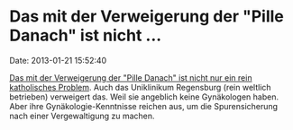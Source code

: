 Das mit der Verweigerung der \"Pille Danach\" ist nicht \...
============================================================

Date: 2013-01-21 15:52:40

[Das mit der Verweigerung der \"Pille Danach\" ist nicht nur ein rein
katholisches
Problem](http://www.regensburg-digital.de/regensburger-uniklinik-keine-pille-danach-fur-vergewaltigungsopfer/18012013/).
Auch das Uniklinikum Regensburg (rein weltlich betrieben) verweigert
das. Weil sie angeblich keine Gynäkologen haben. Aber ihre
Gynäkologie-Kenntnisse reichen aus, um die Spurensicherung nach einer
Vergewaltigung zu machen.
